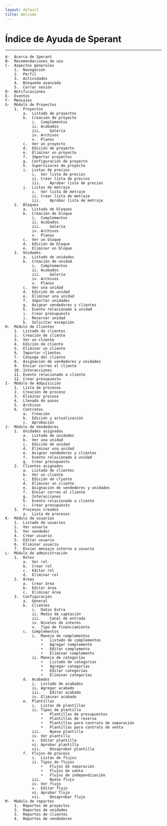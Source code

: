 ```yaml
---
layout: default
title: Welcome
---
```


# Índice de Ayuda de Sperant
---------------------------------------

	A-	Acerca de Sperant
	B-	Recomendaciones de uso
	C-	Aspectos generales
		1.	Navegación
		2.	Perfil
		3.	Actividades
		4.	Búsqueda avanzada
		5.	Cerrar sesión
	D-	Notificaciones
	E-	Eventos
	F-	Mensajes
	G-	Módulo de Proyectos
		1.	Proyectos
			a.	Listado de proyectos
			b.	Creación de proyecto
				i.	Complementos
				ii.	Acabados
				iii.	Galería
				iv.	Archivos
				v.	Planos
			c.	Ver un proyecto
			d.	Edición de proyecto
			e.	Eliminar un proyecto
			f.	Importar proyectos
			g.	Configuración de proyecto
			h.	Supervisores de proyecto
			i.	Listas de precios
				i.	Ver lista de precios
				ii.	Crear lista de precios
				iii.	Aprobar lista de precios
			j.	Listas de metraje
				i.	Ver lista de metraje
				ii.	Crear lista de metraje
				iii.	Aprobar lista de metraje
		2.	Bloques
			a.	Listado de bloques
			b.	Creación de bloque
				i.	Complementos
				ii.	Acabados
				iii.	Galería
				iv.	Archivos
				v.	Planos
			c.	Ver un bloque
			d.	Edición de bloque
			e.	Eliminar un bloque
		3.	Unidades
			a.	Listado de unidades
			b.	Creación de unidad
				i.	Complementos
				ii.	Acabados
				iii.	Galería
				iv.	Archivos
				v.	Planos
			c.	Ver una unidad
			d.	Edición de unidad
			e.	Eliminar una unidad
			f.	Importar unidades
			g.	Asignar vendedores y clientes
			h.	Evento relacionado a unidad
			i.	Crear presupuesto
			j.	Reservar unidad
			k.	Solicitar excepción
	H-	Módulo de Clientes
		1.	Listado de clientes
		2.	Creación de cliente
		3.	Ver un cliente
		4.	Edición de cliente
		5.	Eliminar un cliente
		6.	Importar clientes
		7.	Cónyuge del cliente
		8.	Asignación de vendedores y unidades
		9.	Enviar correo al cliente
		10.	Interacciones
		11.	Evento relacionado a cliente
		12.	Crear presupuesto
	I-	Módulo de Adquisición
		1.	Lista de procesos
		2.	Creación de proceso
		3.	Eliminar proceso
		4.	Llenado de pasos
		5.	Archivos
		6.	Contratos
			a.	Creación
			b.	Edición y actualización
			c.	Aprobación
	J-	Módulo de Vendedores
		1.	Unidades asignadas
			a.	Listado de unidades
			b.	Ver una unidad
			c.	Edición de unidad
			d.	Eliminar una unidad
			e.	Asignar vendedores y clientes
			f.	Evento relacionado a unidad
			g.	Crear presupuesto
		2.	Clientes asignados
			a.	Listado de clientes
			b.	Ver un cliente
			c.	Edición de cliente
			d.	Eliminar un cliente
			e.	Asignación de vendedores y unidades
			f.	Enviar correo al cliente
			g.	Interacciones
			h.	Evento relacionado a cliente
			i.	Crear presupuesto
		3.	Procesos creados
			a.	Lista de procesos
	K-	Módulo de usuarios
		1.	Listado de usuarios
		2.	Ver usuario
		3.	Ver vendedor
		4.	Crear usuario
		5.	Editar usuario
		6.	Eliminar usuario
		7.	Enviar mensaje interno a usuario
	L-	Módulo de administración
		1.	Roles
			a.	Ver rol
			b.	Crear rol
			c.	Editar rol
			d.	Eliminar rol
		2.	Áreas
			a.	Crear área
			b.	Editar área
			c.	Eliminar área
		3.	Configuración
			a.	General
			b.	Clientes
				i.	Datos Extra
				ii.	Medio de captación
				iii.	Canal de entrada
				iv.	Niveles de interés
				v.	Tipo de financiamiento
			c.	Complementos
				i.	Manejo de complementos
					•	Listado de complementos
					•	Agregar complemento
					•	Editar complemento
					•	Eliminar complemento
				ii.	Manejo de categorías
					•	Listado de categorías
					•	Agregar categorías
					•	Editar categorías
					•	Eliminar categorías
			d.	Acabados
				i.	Listado de acabados
				ii.	Agregar acabado
				iii.	Editar acabado
				iv.	Eliminar acabado
			e.	Plantillas
				i.	Listas de plantillas
				ii.	Tipos de plantilla
					•	Plantillas de presupuestos
					•	Plantillas de reserva
					•	Plantillas para contrato de separación
					•	Plantillas para contrato de venta
				iii.	Nueva plantilla
				iv.	Ver plantilla
				v.	Editar plantilla
				vi.	Aprobar plantilla
				vii.	Desaprobar plantilla
			f.	Flujos de proceso
				i.	Listas de flujos
				ii.	Tipos de flujos
					•	Flujos de separación
					•	Flujos de venta
					•	Flujos de independización
				iii.	Nuevo flujo
				iv.	Ver flujo
				v.	Editar flujo
				vi.	Aprobar flujo
				vii.	Desaprobar flujo
	M-	Módulo de reportes
		1.	Reportes de proyectos
		2.	Reportes de unidades
		3.	Reportes de clientes
		4.	Reportes de vendedores



